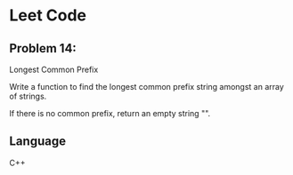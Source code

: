 # Leet Code
## Problem 14:
Longest Common Prefix

Write a function to find the longest common prefix string amongst an array of strings.

If there is no common prefix, return an empty string "".

## Language
C++

